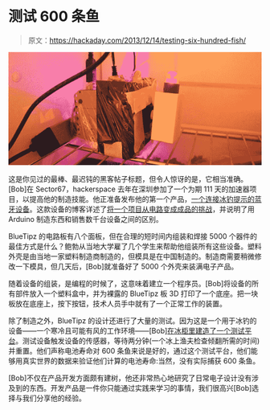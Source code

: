 # 测试 600 条鱼

> 原文：<https://hackaday.com/2013/12/14/testing-six-hundred-fish/>

![fish](img/441480ec0eb3c3917de37980e2e0b3d6.png)

这是你见过的最棒、最迟钝的黑客帖子标题，但令人惊讶的是，它相当准确。[Bob]在 Sector67，hackerspace 去年在深圳参加了一个为期 111 天的加速器项目，以提高他的制造技能。他正准备发布他的第一个产品，[一个连接冰钓提示的蓝牙设备](http://deepfreezefishing.com/product/bluetipz-transmitter/)。这款设备的博客详述了[将一个项目从电路变成成品的挑战](http://deepfreezefishing.com/blog/category/behind-the-scenes/)，并说明了用 Arduino 制造东西和销售数千台设备之间的区别。

BlueTipz 的电路板有八个面板，但在合理的短时间内组装和焊接 5000 个器件的最佳方式是什么？鲍勃从当地大学雇了几个学生来帮助他组装所有这些设备。塑料外壳是由当地一家塑料制造商制造的，但模具是在中国制造的。制造商需要稍微修改一下模具，但几天后，[Bob]就准备好了 5000 个外壳来装满电子产品。

随着设备的组装，是编程的时候了，这意味着建立一个程序员。[Bob]将设备的所有部件放入一个塑料盒中，并为裸露的 BlueTipz 板 3D 打印了一个底座。把一块板放在底座上，按下按钮，技术人员手中就有了一个正常工作的装置。

除了制造之外，BlueTipz 的设计还进行了大量的测试。因为这是一个用于冰钓的设备——一个寒冷且可能有风的工作环境——[Bob][在冰柜里建造了一个测试平台](http://deepfreezefishing.com/blog/2013/12/testing-600-fish/)。测试设备触发设备的传感器，等待两分钟(一个冰上渔夫检查倾翻所需的时间)并重置。他们声称电池寿命对 600 条鱼来说是好的，通过这个测试平台，他们能够用真实世界的数据来验证他们计算的电池寿命:当然，没有实际捕获 600 条鱼。

[Bob]不仅在产品开发方面颇有建树，他还非常热心地研究了日常电子设计没有涉及到的东西。开发产品是一件你只能通过实践来学习的事情，我们很高兴[Bob]选择与我们分享他的经验。